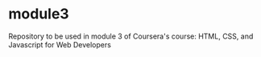 # module3
Repository to be used in module 3 of Coursera's course: HTML, CSS, and Javascript for Web Developers
